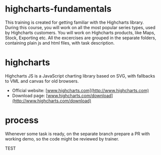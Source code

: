 # highcharts-fundamentals

This training is created for getting familiar with the Highcharts library. During this course, you will work on all the most popular series types, used by Highcharts customers. You will work on Highcharts products, like Maps, Stock, Exporting etc. All the excercises are grouped in the separate folders, containing plain js and html files, with task description.
# highcharts

Highcharts JS is a JavaScript charting library based on SVG, with fallbacks to VML and canvas for old browsers.

* Official website: [www.highcharts.com](http://www.highcharts.com)
* Download page: [www.highcharts.com/download](http://www.highcharts.com/download)
# process
Whenever some task is ready, on the separate branch prepare a PR with working demo, so the code might be reviewed by trainer.

TEST